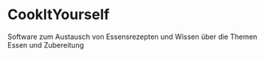 # CookItYourself
Software zum Austausch von Essensrezepten und Wissen über die Themen Essen und Zubereitung

